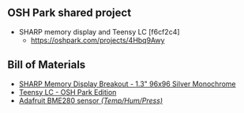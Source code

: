 ## OSH Park shared project
* SHARP memory display and Teensy LC [f6cf2c4]
   * https://oshpark.com/projects/4Hbq9Awy

## Bill of Materials
* [SHARP Memory Display Breakout - 1.3" 96x96 Silver Monochrome](https://www.adafruit.com/product/1393)
* [Teensy LC - OSH Park Edition](http://store.oshpark.com/products/teensy-lc)
* [Adafruit BME280 sensor *(Temp/Hum/Press)*](https://www.adafruit.com/product/2652)

